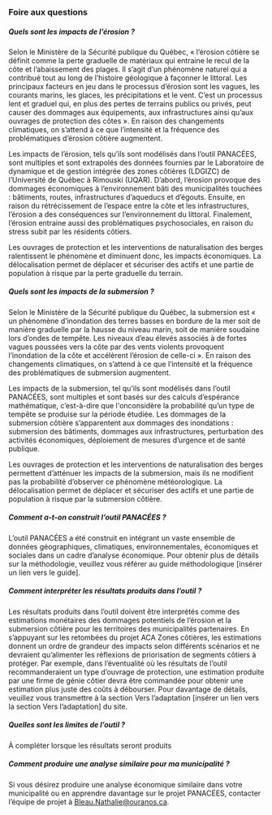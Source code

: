 ### Foire aux questions

##### Quels sont les impacts de l’érosion ?

Selon le Ministère de la Sécurité publique du Québec, « l’érosion côtière se définit comme la perte graduelle de matériaux qui entraine le recul de la côte et l’abaissement des plages. Il s’agit d’un phénomène naturel qui a contribué tout au long de l’histoire géologique à façonner le littoral. Les principaux facteurs en jeu dans le processus d’érosion sont les vagues, les courants marins, les glaces, les précipitations et le vent. C’est un processus lent et graduel qui, en plus des pertes de terrains publics ou privés, peut causer des dommages aux équipements, aux infrastructures ainsi qu’aux ouvrages de protection des côtes ». En raison des changements climatiques, on s’attend à ce que l’intensité et la fréquence des problématiques d’érosion côtière augmentent.

Les impacts de l’érosion, tels qu’ils sont modélisés dans l’outil PANACÉES, sont multiples et sont extrapolés des données fournies par le Laboratoire de dynamique et de gestion intégrée des zones côtières (LDGIZC) de l’Université de Québec à Rimouski (UQAR). D’abord, l’érosion provoque des dommages économiques à l’environnement bâti des municipalités touchées : bâtiments, routes, infrastructures d’aqueducs et d’égouts. Ensuite, en raison du rétrécissement de l’espace entre la côte et les infrastructures, l’érosion a des conséquences sur l’environnement du littoral. Finalement, l’érosion entraine aussi des problématiques psychosociales, en raison du stress subit par les résidents côtiers. 

Les ouvrages de protection et les interventions de naturalisation des berges ralentissent le phénomène et diminuent donc, les impacts économiques. La délocalisation permet de déplacer et sécuriser des actifs et une partie de population à risque par la perte graduelle du terrain. 

##### Quels sont les impacts de la submersion ?

Selon le Ministère de la Sécurité publique du Québec, la submersion est « un phénomène d’inondation des terres basses en bordure de la mer soit de manière graduelle par la hausse du niveau marin, soit de manière soudaine lors d’ondes de tempête. Les niveaux d’eau élevés associés à de fortes vagues poussées vers la côte par des vents violents provoquent l’inondation de la côte et accélèrent l’érosion de celle-ci ». En raison des changements climatiques, on s’attend à ce que l’intensité et la fréquence des problématiques de submersion augmentent.

Les impacts de la submersion, tel qu’ils sont modélisés dans l’outil PANACÉES, sont multiples et sont basés sur des calculs d’espérance mathématique, c’est-à-dire que l'onconsidère la probabilité qu’un type de tempête se produise sur la période étudiée. Les dommages de la submersion côtière s’apparentent aux dommages des inondations : submersion des bâtiments, dommages aux infrastructures, perturbation des activités économiques, déploiement de mesures d’urgence et de santé publique. 

Les ouvrages de protection et les interventions de naturalisation des berges permettent d’atténuer les impacts de la submersion, mais ils ne modifient pas la probabilité d’observer ce phénomène météorologique. La délocalisation permet de déplacer et sécuriser des actifs et une partie de population à risque par la submersion côtière. 

##### Comment a-t-on construit l’outil PANACÉES ?

L’outil PANACÉES a été construit en intégrant un vaste ensemble de données géographiques, climatiques, environnementales, économiques et sociales dans un cadre d’analyse économique. Pour obtenir plus de détails sur la méthodologie, veuillez vous référer au guide méthodologique [insérer un lien vers le guide].

##### Comment interpréter les résultats produits dans l’outil ?

Les résultats produits dans l’outil doivent être interprétés comme des estimations monétaires des dommages potentiels de l’érosion et la submersion côtière pour les territoires des municipalités partenaires. En s’appuyant sur les retombées du projet ACA Zones côtières, les estimations donnent un ordre de grandeur des impacts selon différents scénarios et ne devraient qu’alimenter les réflexions de priorisation de segments côtiers à protéger. Par exemple, dans l’éventualité où les résultats de l’outil recommanderaient un type d’ouvrage de protection, une estimation produite par une firme de génie côtier devra être commandée pour obtenir une estimation plus juste des coûts à débourser. Pour davantage de détails, veuillez vous transmettre à la section Vers l’adaptation [insérer un lien vers la section Vers l’adaptation] du site. 

##### Quelles sont les limites de l’outil ?

À compléter lorsque les résultats seront produits

##### Comment produire une analyse similaire pour ma municipalité ?

Si vous désirez produire une analyse économique similaire dans votre municipalité ou en apprendre davantage sur le projet PANACÉES, contacter l’équipe de projet à [Bleau.Nathalie@ouranos.ca](mailto:Bleau.Nathalie@ouranos.ca).
